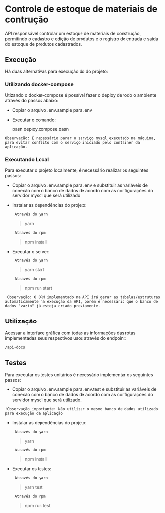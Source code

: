 # Controle de estoque de materiais de contrução

API responsável controlar um estoque de materiais de construção, permitindo o cadastro e edição de produtos e o registro de entrada e saída do estoque de produtos cadastrados.

## Execução

Há duas alternativas para execução do do projeto:

### Utilizando docker-compose

Utizando o docker-compose é possível fazer o deploy de todo o ambiente através do passos abaixo:
- Copiar o arquivo .env.sample para .env
- Executar o comando: 

    bash deploy.compose.bash

`Observação: É necessário parar o serviço mysql executado na máquina, para evitar conflito com o serviço iniciado pelo container da aplicação.`


### Executando Local
Para executar o projeto localmente, é necessário realizar os seguintes passos:
- Copiar o arquivo .env.sample para .env e substituir as variáveis de conexão com o banco de dados de acordo com as configurações do servidor mysql que será utilizado
- Instalar as dependências do projeto:
    
    ` Através do yarn`
    > yarn

    ` Através do npm`
    > npm install
- Executar o server:

    ` Através do yarn`
    > yarn start

    ` Através do npm`
    > npm run start

``` Observação: O ORM implementado na API irá gerar as tabelas/estruturas automaticamente na execução da API, porém é necessário que o banco de dados "vazio" já esteja criado previamente.```

## Utilização

Acessar a interface gráfica com todas as informações das rotas implementadas seus respectivos usos através do endpoint:
    
    /api-docs

## Testes
Para executar os testes unitários é necessário implementar os seguintes passos:
- Copiar o arquivo .env.sample para .env.test e substituir as variáveis de conexão com o banco de dados de acordo com as configurações do servidor mysql que será utilizado.

`!Observação importante: Não utilizar o mesmo banco de dados utilizado para execução da aplicação`


- Instalar as dependências do projeto:
    
    ` Através do yarn`
    > yarn

    ` Através do npm`
    > npm install

- Executar os testes:
    
    ` Através do yarn`
    > yarn test

    ` Através do npm`
    > npm run test
